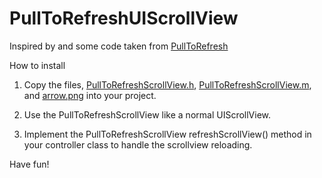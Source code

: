 PullToRefreshUIScrollView
============

Inspired by and some code taken from [PullToRefresh](https://github.com/leah/PullToRefresh/)

How to install

1. Copy the files, [PullToRefreshScrollView.h](https://github.com/joshgrenon/PullToRefreshUIScrollView/raw/master/Classes/PullToRefreshScrollView.h),
[PullToRefreshScrollView.m](https://github.com/joshgrenon/PullToRefreshUIScrollView/raw/master/Classes/PullToRefreshScrollView.m),
and [arrow.png](https://github.com/joshgrenon/PullToRefreshUIScrollView/raw/master/Classes/arrow.png) into your project.

2. Use the PullToRefreshScrollView like a normal UIScrollView.

3. Implement the PullToRefreshScrollView refreshScrollView() method in your controller class to handle the scrollview reloading.

Have fun!